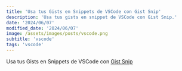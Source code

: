 ```yaml
---
title: 'Usa tus Gists en Snippets de VSCode con Gist Snip'
description: 'Usa tus gists en snippet de VSCode con Gist Snip.'
date: '2024/06/07'
modified_date: '2024/06/07'
image: /assets/images/posts/vscode.png
subtitle: 'vscode'
tags: 'vscode'
---
```


Usa tus Gists en Snippets de VSCode con [Gist Snip](https://marketplace.visualstudio.com/items?itemName=vaibhavacharya.gist-snip)
